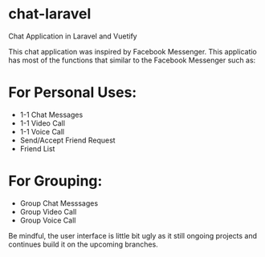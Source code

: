 # chat-laravel
Chat Application in Laravel and Vuetify

This chat application was inspired by Facebook Messenger. This applicatio has most of the functions that similar to the Facebook Messenger such as:

# For Personal Uses:
- 1-1 Chat Messages
- 1-1 Video Call
- 1-1 Voice Call
- Send/Accept Friend Request
- Friend List

# For Grouping:
- Group Chat Messsages
- Group Video Call
- Group Voice Call

Be mindful, the user interface is little bit ugly as it still ongoing projects and continues build it on the upcoming branches. 
